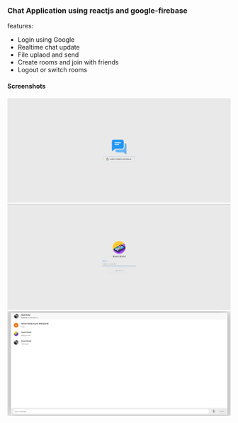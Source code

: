 ### Chat Application using reactjs and google-firebase

features:
- Login using Google
- Realtime chat update
- File uplaod and send
- Create rooms and join with friends
- Logout or switch rooms

#### Screenshots
<img src="./images/2.png">
<img src="./images/3.png">
<img src="./images/1.png">
